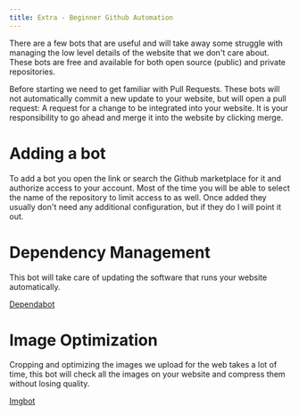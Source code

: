 ```yaml
---
title: Extra - Beginner Github Automation
---
```


There are a few bots that are useful and will take away some struggle with managing the low level details of the website that we don't care about. These bots are free and available for both open source (public) and private repositories.

Before starting we need to get familiar with Pull Requests. These bots will not automatically commit a new update to your website, but will open a pull request: A request for a change to be integrated into your website. It is your responsibility to go ahead and merge it into the website by clicking merge.

# Adding a bot

To add a bot you open the link or search the Github marketplace for it and authorize access to your account. Most of the time you will be able to select the name of the repository to limit access to as well. Once added they usually don't need any additional configuration, but if they do I will point it out.

# Dependency Management

This bot will take care of updating the software that runs your website automatically.

[Dependabot][1]

# Image Optimization

Cropping and optimizing the images we upload for the web takes a lot of time, this bot will check all the images on your website and compress them without losing quality.

[Imgbot][2]

[1]: https://app.dependabot.com/auth/sign-up
[2]: https://github.com/marketplace/imgbot